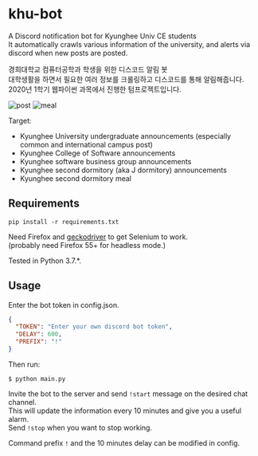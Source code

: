 # khu-bot
A Discord notification bot for Kyunghee Univ CE students  
It automatically crawls various information of the university, and alerts via discord when new posts are posted.  

경희대학교 컴퓨터공학과 학생을 위한 디스코드 알림 봇  
대학생활을 하면서 필요한 여러 정보를 크롤링하고 디스코드를 통해 알림해줍니다.  
2020년 1학기 웹파이썬 과목에서 진행한 텀프로젝트입니다.

![post](https://user-images.githubusercontent.com/61305403/88489283-6866c680-cfce-11ea-9722-2f51ce9f1612.PNG)
![meal](https://user-images.githubusercontent.com/61305403/88489278-613fb880-cfce-11ea-88a9-623b6276de97.PNG)

Target:
- Kyunghee University undergraduate announcements (especially common and international campus post)
- Kyunghee College of Software announcements
- Kyunghee software business group announcements
- Kyunghee second dormitory (aka J dormitory) announcements
- Kyunghee second dormitory meal

## Requirements
```
pip install -r requirements.txt
```

Need Firefox and [geckodriver](https://github.com/mozilla/geckodriver/releases) to get Selenium to work.  
(probably need Firefox 55+ for headless mode.)

Tested in Python 3.7.*.


## Usage
Enter the bot token in config.json.  
```json
{
  "TOKEN": "Enter your own discord bot token",
  "DELAY": 600,
  "PREFIX": "!"
}
```

Then run:  
```
$ python main.py
```

Invite the bot to the server and send ```!start``` message on the desired chat channel.  
This will update the information every 10 minutes and give you a useful alarm.  
Send ```!stop``` when you want to stop working.


Command prefix ```!``` and the 10 minutes delay can be modified in config.
